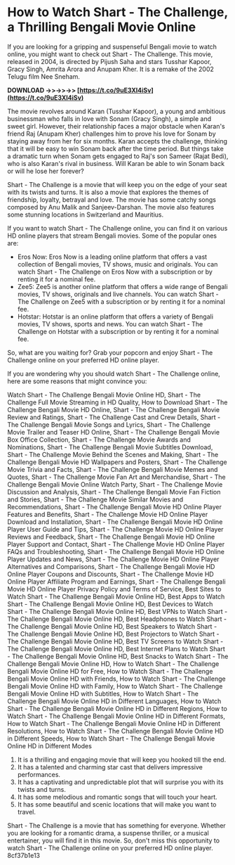 # How to Watch Shart - The Challenge, a Thrilling Bengali Movie Online
 
If you are looking for a gripping and suspenseful Bengali movie to watch online, you might want to check out Shart - The Challenge. This movie, released in 2004, is directed by Pijush Saha and stars Tusshar Kapoor, Gracy Singh, Amrita Arora and Anupam Kher. It is a remake of the 2002 Telugu film Nee Sneham.
 
**DOWNLOAD ->>->>->> [https://t.co/9uE3Xl4iSv](https://t.co/9uE3Xl4iSv)**


 
The movie revolves around Karan (Tusshar Kapoor), a young and ambitious businessman who falls in love with Sonam (Gracy Singh), a simple and sweet girl. However, their relationship faces a major obstacle when Karan's friend Raj (Anupam Kher) challenges him to prove his love for Sonam by staying away from her for six months. Karan accepts the challenge, thinking that it will be easy to win Sonam back after the time period. But things take a dramatic turn when Sonam gets engaged to Raj's son Sameer (Rajat Bedi), who is also Karan's rival in business. Will Karan be able to win Sonam back or will he lose her forever?
 
Shart - The Challenge is a movie that will keep you on the edge of your seat with its twists and turns. It is also a movie that explores the themes of friendship, loyalty, betrayal and love. The movie has some catchy songs composed by Anu Malik and Sanjeev-Darshan. The movie also features some stunning locations in Switzerland and Mauritius.
 
If you want to watch Shart - The Challenge online, you can find it on various HD online players that stream Bengali movies. Some of the popular ones are:
 
- Eros Now: Eros Now is a leading online platform that offers a vast collection of Bengali movies, TV shows, music and originals. You can watch Shart - The Challenge on Eros Now with a subscription or by renting it for a nominal fee.
- Zee5: Zee5 is another online platform that offers a wide range of Bengali movies, TV shows, originals and live channels. You can watch Shart - The Challenge on Zee5 with a subscription or by renting it for a nominal fee.
- Hotstar: Hotstar is an online platform that offers a variety of Bengali movies, TV shows, sports and news. You can watch Shart - The Challenge on Hotstar with a subscription or by renting it for a nominal fee.

So, what are you waiting for? Grab your popcorn and enjoy Shart - The Challenge online on your preferred HD online player.
  
If you are wondering why you should watch Shart - The Challenge online, here are some reasons that might convince you:
 
Watch Shart - The Challenge Bengali Movie Online HD,  Shart - The Challenge Full Movie Streaming in HD Quality,  How to Download Shart - The Challenge Bengali Movie HD Online,  Shart - The Challenge Bengali Movie Review and Ratings,  Shart - The Challenge Cast and Crew Details,  Shart - The Challenge Bengali Movie Songs and Lyrics,  Shart - The Challenge Movie Trailer and Teaser HD Online,  Shart - The Challenge Bengali Movie Box Office Collection,  Shart - The Challenge Movie Awards and Nominations,  Shart - The Challenge Bengali Movie Subtitles Download,  Shart - The Challenge Movie Behind the Scenes and Making,  Shart - The Challenge Bengali Movie HD Wallpapers and Posters,  Shart - The Challenge Movie Trivia and Facts,  Shart - The Challenge Bengali Movie Memes and Quotes,  Shart - The Challenge Movie Fan Art and Merchandise,  Shart - The Challenge Bengali Movie Online Watch Party,  Shart - The Challenge Movie Discussion and Analysis,  Shart - The Challenge Bengali Movie Fan Fiction and Stories,  Shart - The Challenge Movie Similar Movies and Recommendations,  Shart - The Challenge Bengali Movie HD Online Player Features and Benefits,  Shart - The Challenge Movie HD Online Player Download and Installation,  Shart - The Challenge Bengali Movie HD Online Player User Guide and Tips,  Shart - The Challenge Movie HD Online Player Reviews and Feedback,  Shart - The Challenge Bengali Movie HD Online Player Support and Contact,  Shart - The Challenge Movie HD Online Player FAQs and Troubleshooting,  Shart - The Challenge Bengali Movie HD Online Player Updates and News,  Shart - The Challenge Movie HD Online Player Alternatives and Comparisons,  Shart - The Challenge Bengali Movie HD Online Player Coupons and Discounts,  Shart - The Challenge Movie HD Online Player Affiliate Program and Earnings,  Shart - The Challenge Bengali Movie HD Online Player Privacy Policy and Terms of Service,  Best Sites to Watch Shart - The Challenge Bengali Movie Online HD,  Best Apps to Watch Shart - The Challenge Bengali Movie Online HD,  Best Devices to Watch Shart - The Challenge Bengali Movie Online HD,  Best VPNs to Watch Shart - The Challenge Bengali Movie Online HD,  Best Headphones to Watch Shart - The Challenge Bengali Movie Online HD,  Best Speakers to Watch Shart - The Challenge Bengali Movie Online HD,  Best Projectors to Watch Shart - The Challenge Bengali Movie Online HD,  Best TV Screens to Watch Shart - The Challenge Bengali Movie Online HD,  Best Internet Plans to Watch Shart - The Challenge Bengali Movie Online HD,  Best Snacks to Watch Shart - The Challenge Bengali Movie Online HD,  How to Watch Shart - The Challenge Bengali Movie Online HD for Free,  How to Watch Shart - The Challenge Bengali Movie Online HD with Friends,  How to Watch Shart - The Challenge Bengali Movie Online HD with Family,  How to Watch Shart - The Challenge Bengali Movie Online HD with Subtitles,  How to Watch Shart - The Challenge Bengali Movie Online HD in Different Languages,  How to Watch Shart - The Challenge Bengali Movie Online HD in Different Regions,  How to Watch Shart - The Challenge Bengali Movie Online HD in Different Formats,  How to Watch Shart - The Challenge Bengali Movie Online HD in Different Resolutions,  How to Watch Shart - The Challenge Bengali Movie Online HD in Different Speeds,  How to Watch Shart - The Challenge Bengali Movie Online HD in Different Modes

1. It is a thrilling and engaging movie that will keep you hooked till the end.
2. It has a talented and charming star cast that delivers impressive performances.
3. It has a captivating and unpredictable plot that will surprise you with its twists and turns.
4. It has some melodious and romantic songs that will touch your heart.
5. It has some beautiful and scenic locations that will make you want to travel.

Shart - The Challenge is a movie that has something for everyone. Whether you are looking for a romantic drama, a suspense thriller, or a musical entertainer, you will find it in this movie. So, don't miss this opportunity to watch Shart - The Challenge online on your preferred HD online player.
 8cf37b1e13
 
